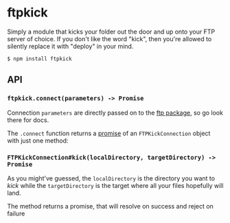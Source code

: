 # ftpkick

Simply a module that kicks your folder out the door and up onto
your FTP server of choice. If you don't like the word "kick", then you're allowed
to silently replace it with "deploy" in your mind.

    $ npm install ftpkick

## API
### `ftpkick.connect(parameters) -> Promise`

Connection `parameters` are directly passed on to
the [ftp package](https://github.com/mscdex/node-ftp), so go look there for docs.

The `.connect` function returns a [promise](https://github.com/then/promise.git)
of an `FTPKickConnection` object with just one method:

### `FTPKickConnection#kick(localDirectory, targetDirectory) -> Promise`

As you might've guessed, the `localDirectory` is the directory you want to *kick*
while the `targetDirectory` is the target where all your files hopefully will
land.

The method returns a promise, that will resolve on success and reject on failure

